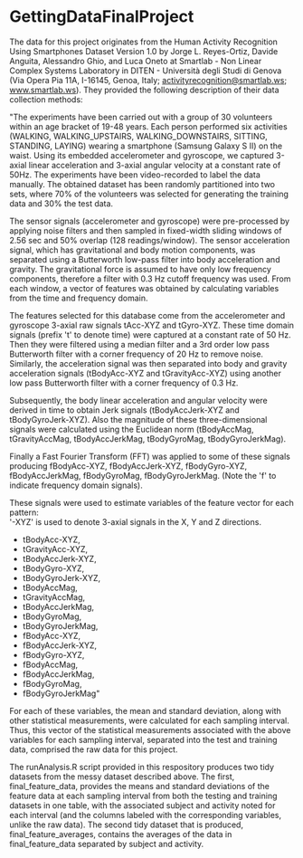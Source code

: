 # GettingDataFinalProject

 The data for this project originates from the Human Activity Recognition Using Smartphones Dataset Version 1.0 by Jorge L. Reyes-Ortiz, Davide Anguita, Alessandro Ghio, and Luca Oneto at Smartlab - Non Linear Complex Systems Laboratory in DITEN - Università degli Studi di Genova (Via Opera Pia 11A, I-16145, Genoa, Italy; activityrecognition@smartlab.ws; www.smartlab.ws). They provided the following description of their data collection methods:
 
 "The experiments have been carried out with a group of 30 volunteers within an age bracket of 19-48 years. Each person performed six activities (WALKING, WALKING_UPSTAIRS, WALKING_DOWNSTAIRS, SITTING, STANDING, LAYING) wearing a smartphone (Samsung Galaxy S II) on the waist. Using its embedded accelerometer and gyroscope, we captured 3-axial linear acceleration and 3-axial angular velocity at a constant rate of 50Hz. The experiments have been video-recorded to label the data manually. The obtained dataset has been randomly partitioned into two sets, where 70% of the volunteers was selected for generating the training data and 30% the test data. 

The sensor signals (accelerometer and gyroscope) were pre-processed by applying noise filters and then sampled in fixed-width sliding windows of 2.56 sec and 50% overlap (128 readings/window). The sensor acceleration signal, which has gravitational and body motion components, was separated using a Butterworth low-pass filter into body acceleration and gravity. The gravitational force is assumed to have only low frequency components, therefore a filter with 0.3 Hz cutoff frequency was used. From each window, a vector of features was obtained by calculating variables from the time and frequency domain.

The features selected for this database come from the accelerometer and gyroscope 3-axial raw signals tAcc-XYZ and tGyro-XYZ. These time domain signals (prefix 't' to denote time) were captured at a constant rate of 50 Hz. Then they were filtered using a median filter and a 3rd order low pass Butterworth filter with a corner frequency of 20 Hz to remove noise. Similarly, the acceleration signal was then separated into body and gravity acceleration signals (tBodyAcc-XYZ and tGravityAcc-XYZ) using another low pass Butterworth filter with a corner frequency of 0.3 Hz. 

Subsequently, the body linear acceleration and angular velocity were derived in time to obtain Jerk signals (tBodyAccJerk-XYZ and tBodyGyroJerk-XYZ). Also the magnitude of these three-dimensional signals were calculated using the Euclidean norm (tBodyAccMag, tGravityAccMag, tBodyAccJerkMag, tBodyGyroMag, tBodyGyroJerkMag). 

Finally a Fast Fourier Transform (FFT) was applied to some of these signals producing fBodyAcc-XYZ, fBodyAccJerk-XYZ, fBodyGyro-XYZ, fBodyAccJerkMag, fBodyGyroMag, fBodyGyroJerkMag. (Note the 'f' to indicate frequency domain signals). 

These signals were used to estimate variables of the feature vector for each pattern:  
'-XYZ' is used to denote 3-axial signals in the X, Y and Z directions.

- tBodyAcc-XYZ, 
- tGravityAcc-XYZ, 
- tBodyAccJerk-XYZ, 
- tBodyGyro-XYZ, 
- tBodyGyroJerk-XYZ, 
- tBodyAccMag, 
- tGravityAccMag, 
- tBodyAccJerkMag, 
- tBodyGyroMag, 
- tBodyGyroJerkMag, 
- fBodyAcc-XYZ, 
- fBodyAccJerk-XYZ, 
- fBodyGyro-XYZ, 
- fBodyAccMag,  
- fBodyAccJerkMag, 
- fBodyGyroMag, 
- fBodyGyroJerkMag" 

For each of these variables, the mean and standard deviation, along with other statistical measurements, were calculated for each sampling interval. Thus, this vector of the statistical measurements associated with the above variables for each sampling interval, separated into the test and training data, comprised the raw data for this project.

The runAnalysis.R script provided in this respository produces two tidy datasets from the messy dataset described above. The first, final_feature_data, provides the means and standard deviations of the feature data at each sampling interval from both the testing and training datasets in one table, with the associated subject and activity noted for each interval (and the columns labeled with the corresponding variables, unlike the raw data). The second tidy dataset that is produced, final_feature_averages, contains the averages of the data in final_feature_data separated by subject and activity.
